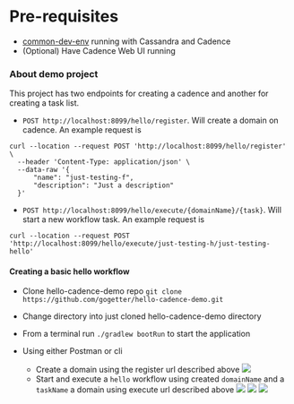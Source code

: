 # Pre-requisites
* [common-dev-env](https://github.com/giuseppe-bertucci/common-dev-env) running with Cassandra and Cadence
* (Optional) Have Cadence Web UI running

### About demo project
This project has two endpoints for creating a cadence and another for creating a task list.
* ```POST http://localhost:8099/hello/register```. Will create a domain on cadence. An example request is
 ```
 curl --location --request POST 'http://localhost:8099/hello/register' \
   --header 'Content-Type: application/json' \
   --data-raw '{
       "name": "just-testing-f",
       "description": "Just a description"
   }'
 ```

* ```POST http://localhost:8099/hello/execute/{domainName}/{task}```. Will start a new workflow task. An example request is
```
curl --location --request POST 'http://localhost:8099/hello/execute/just-testing-h/just-testing-hello'
```

#### Creating a basic hello workflow
* Clone hello-cadence-demo repo
```git clone https://github.com/gogetter/hello-cadence-demo.git```

* Change directory into just cloned hello-cadence-demo directory
* From a terminal run ```./gradlew bootRun``` to start the application
* Using either Postman or cli
    * Create a domain using the register url described above
       ![](https://github.com/Gogetter/hello-cadence-demo/blob/master/cadence_register_domain.png)
    * Start and execute a `hello` workflow using created `domainName` and a `taskName` a domain using execute url described above
       ![](https://github.com/Gogetter/hello-cadence-demo/blob/master/cadence_execute_workflow.png)
       ![](https://github.com/Gogetter/hello-cadence-demo/blob/master/closed_workflow.png)
       ![](https://github.com/Gogetter/hello-cadence-demo/blob/master/opened_workflow.png)